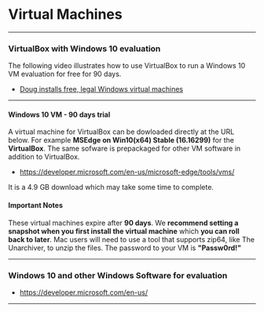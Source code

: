 # Virtual Machines

---

### VirtualBox with Windows 10 evaluation

The following video illustrates how to use VirtualBox to run a Windows 10 VM evaluation
for free for 90 days. 

- [Doug installs free, legal Windows virtual machines](https://www.youtube.com/watch?v=a8HESCa9ZP8)

---

#### Windows 10 VM - 90 days trial

A virtual machine for VirtualBox can be dowloaded directly at the URL below.
For example **MSEdge on Win10(x64) Stable (16.16299)** for the **VirtualBox**.
The same sofware is prepackaged for other VM software in addition to VirtualBox.

- https://developer.microsoft.com/en-us/microsoft-edge/tools/vms/

It is a 4.9 GB download which may take some time to complete.

#### Important Notes

These virtual machines expire after **90 days**. We **recommend setting a snapshot when you 
first install the virtual machine** which **you can roll back to later**. Mac users will need 
to use a tool that supports zip64, like The Unarchiver, to unzip the files. The password 
to your VM is **"Passw0rd!"**

---

### Windows 10 and other Windows Software for evaluation

- https://developer.microsoft.com/en-us/

---